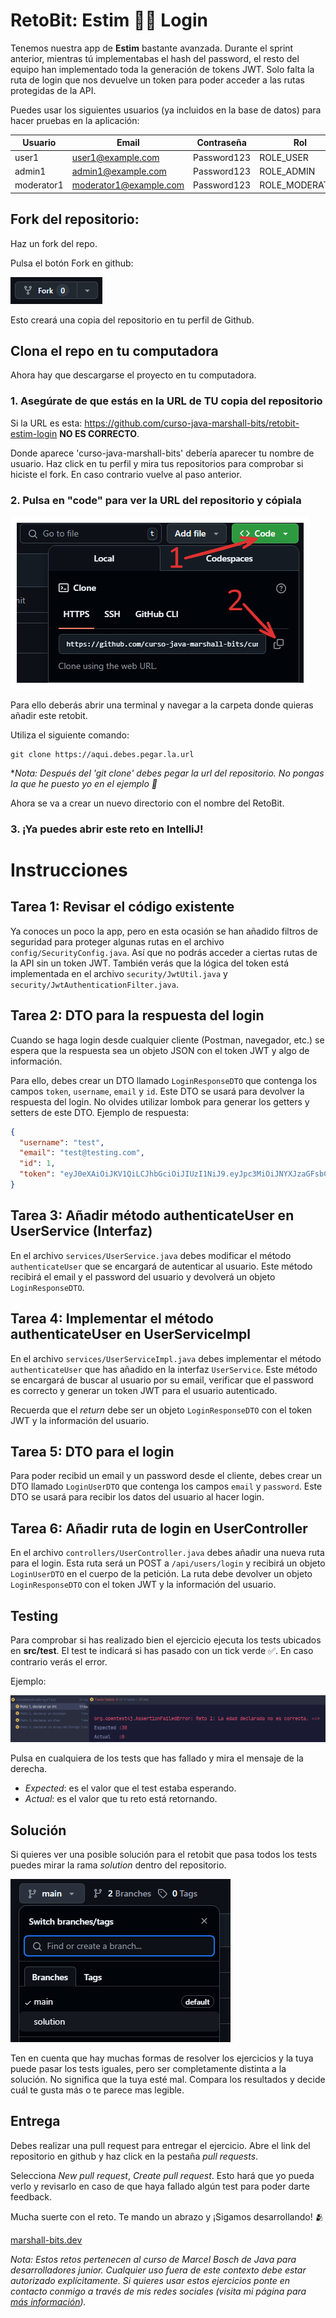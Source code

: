 # RetoBit: Estim 🏴‍☠️ Login

Tenemos nuestra app de **Estim** bastante avanzada. Durante el sprint anterior, mientras tú implementabas el hash del password, el resto del equipo han implementado toda la generación de tokens JWT. Solo falta la ruta de login que nos devuelve un token para poder acceder a las rutas protegidas de la API.


Puedes usar los siguientes usuarios (ya incluidos en la base de datos) para hacer pruebas en la aplicación:

| Usuario    | Email                  | Contraseña  | Rol            |
|------------|------------------------|-------------|----------------|
| user1      | user1@example.com      | Password123 | ROLE_USER      |
| admin1     | admin1@example.com     | Password123 | ROLE_ADMIN     |
| moderator1 | moderator1@example.com | Password123 | ROLE_MODERATOR |

## Fork del repositorio:

Haz un fork del repo.

Pulsa el botón Fork en github:

![fork](public/img1.png)

Esto creará una copia del repositorio en tu perfil de Github.

## Clona el repo en tu computadora

Ahora hay que descargarse el proyecto en tu computadora.

### 1. Asegúrate de que estás en la URL de TU copia del repositorio

Si la URL es esta: https://github.com/curso-java-marshall-bits/retobit-estim-login **NO ES CORRECTO**.

Donde aparece 'curso-java-marshall-bits' debería aparecer tu nombre de usuario. Haz click en tu perfil y mira tus
repositorios para comprobar si hiciste el fork. En caso contrario vuelve al paso anterior.

### 2. Pulsa en "code" para ver la URL del repositorio y cópiala

![clone](public/img2.png)

Para ello deberás abrir una terminal y navegar a la carpeta donde quieras añadir este retobit.

Utiliza el siguiente comando:

```commandline
git clone https://aqui.debes.pegar.la.url
```

**Nota: Después del 'git clone' debes pegar la url del repositorio. No pongas la que he puesto yo en el ejemplo 🤣*

Ahora se va a crear un nuevo directorio con el nombre del RetoBit.

### 3. ¡Ya puedes abrir este reto en IntelliJ!

# Instrucciones

## Tarea 1: Revisar el código existente

Ya conoces un poco la app, pero en esta ocasión se han añadido filtros de seguridad para proteger algunas rutas en el archivo `config/SecurityConfig.java`. Así que no podrás acceder a ciertas rutas de la API sin un token JWT. También verás que la lógica del token está implementada en el archivo `security/JwtUtil.java` y `security/JwtAuthenticationFilter.java`.

## Tarea 2: DTO para la respuesta del login

Cuando se haga login desde cualquier cliente (Postman, navegador, etc.) se espera que la respuesta sea un objeto JSON con el token JWT y algo de información.

Para ello, debes crear un DTO llamado `LoginResponseDTO` que contenga los campos `token`, `username`, `email` y `id`. Este DTO se usará para devolver la respuesta del login.
No olvides utilizar lombok para generar los getters y setters de este DTO.
Ejemplo de respuesta:

```json
{
  "username": "test",
  "email": "test@testing.com",
  "id": 1,
  "token": "eyJ0eXAiOiJKV1QiLCJhbGciOiJIUzI1NiJ9.eyJpc3MiOiJNYXJzaGFsbCBCaXRzIiwiaWF0IjoxNzU0OTkyNDc5LCJleHAiOjE3ODY1Mjg0NzksImF1ZCI6Imh0dHBzOi8vbWFyc2hhbGwtYml0cy5kZXYiLCJzdWIiOiJMb3MgbWVqb3JlcyBjdXJzb3MgZGVsIG11bmRvIG11bmRpYWwifQ.SKjs7sxDf66W_RY63iQxv8tm7acPeUJHkdTegLatINc"
}
```

## Tarea 3: Añadir método authenticateUser en UserService (Interfaz)

En el archivo `services/UserService.java` debes modificar el método `authenticateUser` que se encargará de autenticar al usuario. Este método recibirá el email y el password del usuario y devolverá un objeto `LoginResponseDTO`.

## Tarea 4: Implementar el método authenticateUser en UserServiceImpl

En el archivo `services/UserServiceImpl.java` debes implementar el método `authenticateUser` que has añadido en la interfaz `UserService`. Este método se encargará de buscar al usuario por su email, verificar que el password es correcto y generar un token JWT para el usuario autenticado.

Recuerda que el *return* debe ser un objeto `LoginResponseDTO` con el token JWT y la información del usuario.

## Tarea 5: DTO para el login

Para poder recibid un email y un password desde el cliente, debes crear un DTO llamado `LoginUserDTO` que contenga los campos `email` y `password`. Este DTO se usará para recibir los datos del usuario al hacer login.

## Tarea 6: Añadir ruta de login en UserController

En el archivo `controllers/UserController.java` debes añadir una nueva ruta para el login. Esta ruta será un POST a `/api/users/login` y recibirá un objeto `LoginUserDTO` en el cuerpo de la petición. La ruta debe devolver un objeto `LoginResponseDTO` con el token JWT y la información del usuario.

## Testing

Para comprobar si has realizado bien el ejercicio ejecuta los tests ubicados en **src/test**.
El test te indicará si has pasado con un tick verde ✅. En caso contrario verás el error.

Ejemplo:

![img.png](public/img3.png)

Pulsa en cualquiera de los tests que has fallado y mira el mensaje de la derecha.

- *Expected*: es el valor que el test estaba esperando.
- *Actual*: es el valor que tu reto está retornando.

## Solución

Si quieres ver una posible solución para el retobit que pasa todos los tests puedes mirar la rama *solution* dentro del
repositorio.

![rama solution](public/img4.png)

Ten en cuenta que hay muchas formas de resolver los ejercicios y la tuya puede pasar los tests iguales, pero ser
completamente distinta a la solución. No significa que la tuya esté mal. Compara los resultados y decide cuál te gusta
más o te parece mas legible.

## Entrega

Debes realizar una pull request para entregar el ejercicio. Abre el link del repositorio en github y haz click en la
pestaña *pull requests*.

Selecciona *New pull request*, *Create pull request*. Esto hará que yo pueda verlo y revisarlo en caso de que haya
fallado algún test para poder darte feedback.

Mucha suerte con el reto. Te mando un abrazo y ¡Sigamos desarrollando! 🫂

[marshall-bits.dev](http://marshall-bits.dev)

*Nota: Estos retos pertenecen al curso de Marcel Bosch de Java para desarrolladores junior. Cualquier uso fuera de este
contexto debe estar autorizado explícitamente. Si quieres usar estos ejercicios ponte en contacto conmigo a través de
mis redes sociales (visita mi página para [más información](http://marshall-bits.dev)).*
